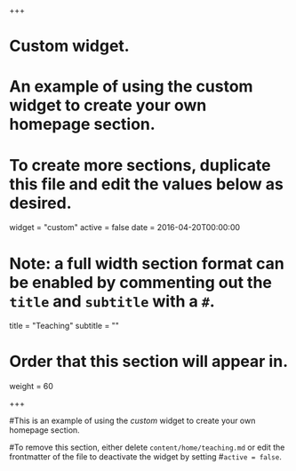 +++
# Custom widget.
# An example of using the custom widget to create your own homepage section.
# To create more sections, duplicate this file and edit the values below as desired.
widget = "custom"
active = false
date = 2016-04-20T00:00:00

# Note: a full width section format can be enabled by commenting out the `title` and `subtitle` with a `#`.
title = "Teaching"
subtitle = ""

# Order that this section will appear in.
weight = 60

+++

#This is an example of using the *custom* widget to create your own homepage section.

#To remove this section, either delete `content/home/teaching.md` or edit the frontmatter of the file to deactivate the widget by setting #`active = false`.
